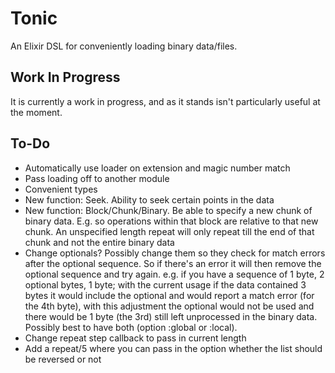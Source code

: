 Tonic
=====

An Elixir DSL for conveniently loading binary data/files.


Work In Progress
----------------

It is currently a work in progress, and as it stands isn't particularly useful at the moment.


To-Do
-----

 * Automatically use loader on extension and magic number match
 * Pass loading off to another module
 * Convenient types
 * New function: Seek. Ability to seek certain points in the data
 * New function: Block/Chunk/Binary. Be able to specify a new chunk of binary data. E.g. so operations within that block are relative to that new chunk. An unspecified length repeat will only repeat till the end of that chunk and not the entire binary data
 * Change optionals? Possibly change them so they check for match errors after the optional sequence. So if there's an error it will then remove the optional sequence and try again. e.g. if you have a sequence of 1 byte, 2 optional bytes, 1 byte; with the current usage if the data contained 3 bytes it would include the optional and would report a match error (for the 4th byte), with this adjustment the optional would not be used and there would be 1 byte (the 3rd) still left unprocessed in the binary data. Possibly best to have both (option :global or :local).
 * Change repeat step callback to pass in current length
 * Add a repeat/5 where you can pass in the option whether the list should be reversed or not
